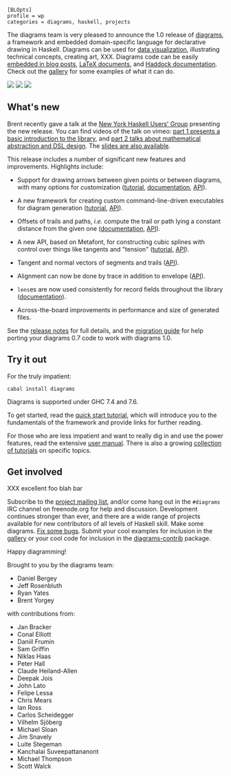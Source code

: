     [BLOpts]
	profile = wp
	categories = diagrams, haskell, projects

The diagrams team is very pleased to announce the 1.0 release of
[diagrams](http://projects.haskell.org/diagrams), a framework and
embedded domain-specific language for declarative drawing in
Haskell. Diagrams can be used for
[data visualization](http://idontgetoutmuch.wordpress.com/2013/10/23/parking-in-westminster-an-analysis-in-haskell/),
illustrating technical concepts, creating art, XXX. Diagrams code can
be easily
[embedded in blog posts](http://byorgey.wordpress.com/2012/08/28/creating-documents-with-embedded-diagrams/),
[LaTeX documents](http://projects.haskell.org/diagrams/doc/latex.html),
and
[Haddock documentation](http://byorgey.wordpress.com/2013/03/23/introducing-diagrams-haddock/).
Check out the
[gallery](http://projects.haskell.org/diagrams/gallery.html) for some
examples of what it can do.

[![](http://projects.haskell.org/diagrams/gallery/images/SquareLimit.thumb.png)](http://projects.haskell.org/diagrams/gallery/SquareLimit.html)
[![](http://projects.haskell.org/diagrams/gallery/images/Chart.thumb.png)](http://projects.haskell.org/diagrams/gallery/Chart.html) [![](http://projects.haskell.org/diagrams/gallery/images/KnightTour.thumb.png)](http://projects.haskell.org/diagrams/gallery/KnightTour.html)

What's new
----------

Brent recently gave a talk at the
[New York Haskell Users' Group](http://www.meetup.com/NY-Haskell/)
presenting the new release.  You can find videos of the talk on vimeo:
[part 1 presents a basic introduction to the library](http://vimeo.com/84104226),
and
[part 2 talks about mathematical abstraction and DSL design](http://vimeo.com/84249042).
The
[slides are also available](http://www.cis.upenn.edu/~byorgey/pub/13-11-25-nyhaskell-diagrams.pdf).

This release includes a number of significant new features and
improvements.  Highlights include:

* Support for drawing arrows between given points or between diagrams,
  with many options for customization
  ([tutorial](http://projects.haskell.org/diagrams/doc/arrow.html),
  [documentation](http://projects.haskell.org/diagrams/doc/manual.html#arrows),
  [API](http://projects.haskell.org/diagrams/haddock/Diagrams-TwoD-Arrow.html)).

* A new framework for creating custom command-line-driven executables
  for diagram generation
  ([tutorial](http://projects.haskell.org/diagrams/doc/cmdline.html), [API](http://projects.haskell.org/diagrams/haddock/Diagrams-Backend-CmdLine.html)).

* Offsets of trails and paths, *i.e.* compute the trail or path lying
  a constant distance from the given one
  ([documentation](http://projects.haskell.org/diagrams/doc/manual.html#offsets-of-segments-trails-and-paths),
  [API](http://projects.haskell.org/diagrams/haddock/Diagrams-TwoD-Offset.html)).

* A new API, based on Metafont, for constructing cubic splines with
  control over things like tangents and "tension"
  ([tutorial](http://projects.haskell.org/diagrams/doc/metafont.html),
  [API](http://projects.haskell.org/diagrams/haddock/Diagrams-TwoD-Path-Metafont.html)).

* Tangent and normal vectors of segments and trails ([API](http://projects.haskell.org/diagrams/haddock/Diagrams-Tangent.html)).

* Alignment can now be done by trace in addition to envelope ([API](http://projects.haskell.org/diagrams/haddock/Diagrams-TwoD-Align.html)).

* `lens`es are now used consistently for record fields throughout the
  library ([documentation](http://projects.haskell.org/diagrams/doc/manual.html#faking-optional-named-arguments)).

* Across-the-board improvements in performance and size of generated
  files.

See the
[release notes](http://projects.haskell.org/diagrams/releases.html)
for full details, and the
[migration guide](http://www.haskell.org/haskellwiki/Diagrams/Dev/Migrate1.0)
for help porting your diagrams 0.7 code to work with diagrams 1.0.

Try it out
----------

For the truly impatient:

    cabal install diagrams

Diagrams is supported under GHC 7.4 and 7.6.

To get started, read the
[quick start tutorial](http://projects.haskell.org/diagrams/doc/quickstart.html),
which will introduce you to the fundamentals of the framework and
provide links for further reading.

For those who are less impatient and want to really dig in and
use the power features, read the extensive
[user manual](http://projects.haskell.org/diagrams/doc/manual.html).
There is also a growing
[collection of tutorials](http://projects.haskell.org/diagrams/documentation.html)
on specific topics.

Get involved
------------

XXX excellent foo blah bar

Subscribe to the
[project mailing list](http://groups.google.com/group/diagrams-discuss),
and/or come hang out in the `#diagrams` IRC channel on freenode.org
for help and discussion.  Development continues stronger than ever,
and there are a wide range of projects available for new contributors
of all levels of Haskell skill.  Make some diagrams.
[Fix some bugs](http://github.com/diagrams/). Submit your cool
examples for inclusion in the
[gallery](http://projects.haskell.org/diagrams/gallery.html) or your
cool code for inclusion in the
[diagrams-contrib](http://hackage.haskell.org/package/diagrams%2Dcontrib)
package.

Happy diagramming!

Brought to you by the diagrams team:

* Daniel Bergey
* Jeff Rosenbluth
* Ryan Yates
* Brent Yorgey

with contributions from:

* Jan Bracker
* Conal Elliott
* Daniil Frumin
* Sam Griffin
* Niklas Haas
* Peter Hall
* Claude Heiland-Allen
* Deepak Jois
* John Lato
* Felipe Lessa
* Chris Mears
* Ian Ross
* Carlos Scheidegger
* Vilhelm Sjöberg
* Michael Sloan
* Jim Snavely
* Luite Stegeman
* Kanchalai Suveepattananont
* Michael Thompson
* Scott Walck
